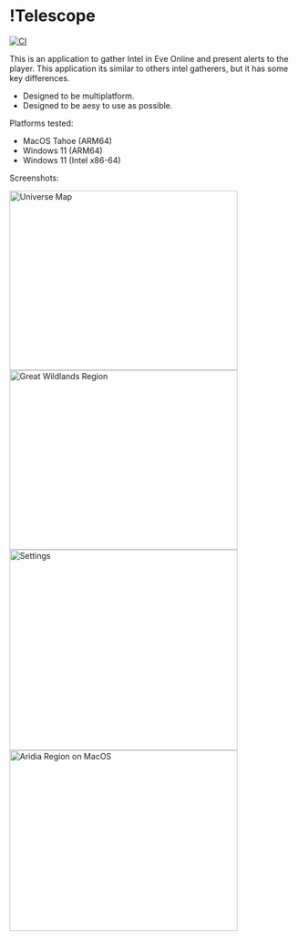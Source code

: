 # !Telescope

[![CI](https://github.com/rafaga/telescope/actions/workflows/rust.yml/badge.svg)](https://github.com/rafaga/telescope/actions/workflows/rust.yml)

This is an application to gather Intel in Eve Online and present alerts to the player. This application its similar to others intel gatherers, but it has some key differences.

* Designed to be multiplatform.
* Designed to be aesy to use as possible.

Platforms tested:

* MacOS Tahoe (ARM64)
* Windows 11 (ARM64)
* Windows 11 (Intel x86-64)

Screenshots:

<img width="400" height="315" alt="Universe Map" src="https://github.com/user-attachments/assets/9a2fcc8d-c52c-42cd-b6c3-9529345ea29e" />
<img width="400" height="315" alt="Great Wildlands Region" src="https://github.com/user-attachments/assets/2960adac-d001-4fe2-9f5e-0e502a408c90" />
<img width="400" height="352" alt="Settings" src="https://github.com/user-attachments/assets/e4e0b25c-54bb-42b9-a9fd-dc07966556ae" />
<img width="400" height="317" alt="Aridia Region on MacOS" src="https://github.com/user-attachments/assets/1f821a55-2ae7-4aa3-b3f6-dea25e3a2f32" />
